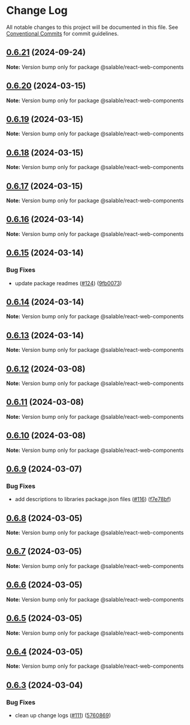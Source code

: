# Change Log

All notable changes to this project will be documented in this file.
See [Conventional Commits](https://conventionalcommits.org) for commit guidelines.

## [0.6.21](https://github.com/Salable/Salable-Web-Components/compare/v0.6.20...v0.6.21) (2024-09-24)

**Note:** Version bump only for package @salable/react-web-components





## [0.6.20](https://github.com/Salable/Salable-Web-Components/compare/v0.6.19...v0.6.20) (2024-03-15)

**Note:** Version bump only for package @salable/react-web-components





## [0.6.19](https://github.com/Salable/Salable-Web-Components/compare/v0.6.18...v0.6.19) (2024-03-15)

**Note:** Version bump only for package @salable/react-web-components





## [0.6.18](https://github.com/Salable/Salable-Web-Components/compare/v0.6.17...v0.6.18) (2024-03-15)

**Note:** Version bump only for package @salable/react-web-components





## [0.6.17](https://github.com/Salable/Salable-Web-Components/compare/v0.6.16...v0.6.17) (2024-03-15)

**Note:** Version bump only for package @salable/react-web-components





## [0.6.16](https://github.com/Salable/Salable-Web-Components/compare/v0.6.15...v0.6.16) (2024-03-14)

**Note:** Version bump only for package @salable/react-web-components





## [0.6.15](https://github.com/Salable/Salable-Web-Components/compare/v0.6.14...v0.6.15) (2024-03-14)


### Bug Fixes

* update package readmes ([#124](https://github.com/Salable/Salable-Web-Components/issues/124)) ([9fb0073](https://github.com/Salable/Salable-Web-Components/commit/9fb007365755bb0762a89a7a2f688c2db81fa778))





## [0.6.14](https://github.com/Salable/Salable-Web-Components/compare/v0.6.13...v0.6.14) (2024-03-14)

**Note:** Version bump only for package @salable/react-web-components





## [0.6.13](https://github.com/Salable/Salable-Web-Components/compare/v0.6.12...v0.6.13) (2024-03-14)

**Note:** Version bump only for package @salable/react-web-components





## [0.6.12](https://github.com/Salable/Salable-Web-Components/compare/v0.6.11...v0.6.12) (2024-03-08)

**Note:** Version bump only for package @salable/react-web-components





## [0.6.11](https://github.com/Salable/Salable-Web-Components/compare/v0.6.10...v0.6.11) (2024-03-08)

**Note:** Version bump only for package @salable/react-web-components





## [0.6.10](https://github.com/Salable/Salable-Web-Components/compare/v0.6.9...v0.6.10) (2024-03-08)

**Note:** Version bump only for package @salable/react-web-components





## [0.6.9](https://github.com/Salable/Salable-Web-Components/compare/v0.6.8...v0.6.9) (2024-03-07)


### Bug Fixes

* add descriptions to libraries package.json files ([#116](https://github.com/Salable/Salable-Web-Components/issues/116)) ([f7e78bf](https://github.com/Salable/Salable-Web-Components/commit/f7e78bf6932996fc56905e0a372ed1cb41561243))





## [0.6.8](https://github.com/Salable/Salable-Web-Components/compare/v0.6.7...v0.6.8) (2024-03-05)

**Note:** Version bump only for package @salable/react-web-components





## [0.6.7](https://github.com/Salable/Salable-Web-Components/compare/v0.6.6...v0.6.7) (2024-03-05)

**Note:** Version bump only for package @salable/react-web-components





## [0.6.6](https://github.com/Salable/Salable-Web-Components/compare/v0.6.5...v0.6.6) (2024-03-05)

**Note:** Version bump only for package @salable/react-web-components





## [0.6.5](https://github.com/Salable/Salable-Web-Components/compare/v0.6.4...v0.6.5) (2024-03-05)

**Note:** Version bump only for package @salable/react-web-components





## [0.6.4](https://github.com/Salable/Salable-Web-Components/compare/v0.6.3...v0.6.4) (2024-03-05)

**Note:** Version bump only for package @salable/react-web-components





## [0.6.3](https://github.com/Salable/Salable-Web-Components/compare/v0.6.2...v0.6.3) (2024-03-04)


### Bug Fixes

* clean up change logs ([#111](https://github.com/Salable/Salable-Web-Components/issues/111)) ([5760869](https://github.com/Salable/Salable-Web-Components/commit/5760869cb6d2e5879a3b346dd8e5b5329d797ff6))
